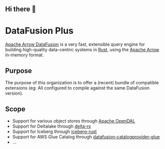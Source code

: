 ## Hi there 👋

<!--

**Here are some ideas to get you started:**

🙋‍♀️ A short introduction - what is your organization all about?
🌈 Contribution guidelines - how can the community get involved?
👩‍💻 Useful resources - where can the community find your docs? Is there anything else the community should know?
🍿 Fun facts - what does your team eat for breakfast?
🧙 Remember, you can do mighty things with the power of [Markdown](https://docs.github.com/github/writing-on-github/getting-started-with-writing-and-formatting-on-github/basic-writing-and-formatting-syntax)
-->

# DataFusion Plus

[Apache Arrow DataFusion](https://arrow.apache.org/datafusion) is a very fast, extensible query engine for building high-quality data-centric systems in [Rust](http://rustlang.org/), using the [Apache Arrow](https://arrow.apache.org/) in-memory format.

## Purpose
The purpose of this organization is to offer a (recent) bundle of compatible extensions (eg: All configured to compile against the same DataFusion version).

## Scope

* Support for various object stores through [Apache OpenDAL](https://github.com/apache/incubator-opendal)
* Support for Deltalake through [delta-rs](https://github.com/delta-io/delta-rs)
* Support for Iceberg through [iceberg-rust](https://github.com/apache/iceberg-rust)
* Support for AWS Glue Catalog through [datafusion-catalogprovider-glue](https://github.com/DataFusion-Plus/datafusion-catalogprovider-glue)
* ...
